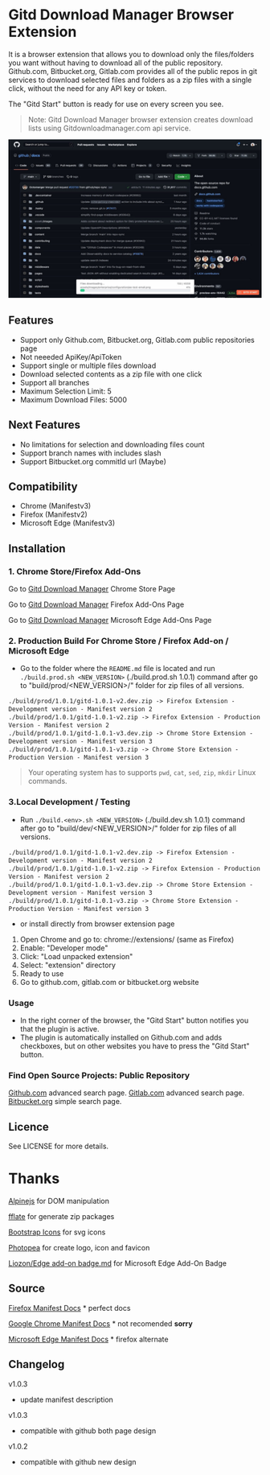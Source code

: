 # Gitd Download Manager Browser Extension
It is a browser extension that allows you to download only the files/folders you want without having to download all of the public repository. Github.com, Bitbucket.org, Gitlab.com provides all of the public repos in git services to download selected files and folders as a zip files with a single click, without the need for any API key or token.

The "Gitd Start" button is ready for use on every screen you see.

> Note: Gitd Download Manager browser extension creates download lists using Gitdownloadmanager.com api service.

![screenshot](screenshots/gitd-manager-github-download.jpeg)

## Features
- Support only Github.com, Bitbucket.org, Gitlab.com public repositories page
- Not neeeded ApiKey/ApiToken
- Support single or multiple files download
- Download selected contents as a zip file with one click
- Support all branches
- Maximum Selection Limit: 5
- Maximum Download Files: 5000 

## Next Features
- No limitations for selection and downloading files count
- Support branch names with includes slash
- Support Bitbucket.org commitId url (Maybe)

## Compatibility
- Chrome (Manifestv3)
- Firefox (Manifestv2)
- Microsoft Edge (Manifestv3)

## Installation
### 1. Chrome Store/Firefox Add-Ons

Go to [Gitd Download Manager](https://chrome.google.com/webstore/detail/gitd-download-manager/cbnplpkljokdodpligcaolkmodfondhl) Chrome Store Page

Go to [Gitd Download Manager](https://addons.mozilla.org/en-US/firefox/addon/gitd-download-manager/) Firefox Add-Ons Page

Go to [Gitd Download Manager](https://microsoftedge.microsoft.com/addons/detail/-/-) Microsoft Edge Add-Ons Page

### 2. Production Build For Chrome Store / Firefox Add-on / Microsoft Edge 

- Go to the folder where the `README.md` file is located and run `./build.prod.sh <NEW_VERSION>` (./build.prod.sh 1.0.1) command after go to "build/prod/<NEW_VERSION>/" folder for zip files of all versions.
```
./build/prod/1.0.1/gitd-1.0.1-v2.dev.zip -> Firefox Extension - Development version - Manifest version 2
./build/prod/1.0.1/gitd-1.0.1-v2.zip -> Firefox Extension - Production Version - Manifest version 2
./build/prod/1.0.1/gitd-1.0.1-v3.dev.zip -> Chrome Store Extension - Development version - Manifest version 3
./build/prod/1.0.1/gitd-1.0.1-v3.zip -> Chrome Store Extension - Production Version - Manifest version 3
```

> Your operating system has to supports `pwd`, `cat`, `sed`, `zip`, `mkdir` Linux commands.

### 3.Local Development / Testing

- Run `./build.<env>.sh <NEW_VERSION>` (./build.dev.sh 1.0.1) command after go to "build/dev/<NEW_VERSION>/" folder for zip files of all versions.

```
./build/prod/1.0.1/gitd-1.0.1-v2.dev.zip -> Firefox Extension - Development version - Manifest version 2
./build/prod/1.0.1/gitd-1.0.1-v2.zip -> Firefox Extension - Production Version - Manifest version 2
./build/prod/1.0.1/gitd-1.0.1-v3.dev.zip -> Chrome Store Extension - Development version - Manifest version 3
./build/prod/1.0.1/gitd-1.0.1-v3.zip -> Chrome Store Extension - Production Version - Manifest version 3
```

- or install directly from browser extension page

1. Open Chrome and go to: chrome://extensions/ (same as Firefox)
2. Enable: "Developer mode"
3. Click: "Load unpacked extension"
4. Select: "extension" directory
5. Ready to use
6. Go to github.com, gitlab.com or bitbucket.org website

### Usage
- In the right corner of the browser, the "Gitd Start" button notifies you that the plugin is active.
- The plugin is automatically installed on Github.com and adds checkboxes, but on other websites you have to press the "Gitd Start" button.

### Find Open Source Projects: Public Repository
[Github.com](https://github.com/search/advanced) advanced search page.
[Gitlab.com](https://gitlab.com/explore/projects) advanced search page.
[Bitbucket.org](https://bitbucket.org/repo/all) simple search page.

## Licence
See LICENSE for more details.

# Thanks
[Alpinejs](https://alpinejs.dev) for DOM manipulation

[fflate](https://github.com/101arrowz/fflate) for generate zip packages

[Bootstrap Icons](https://icons.getbootstrap.com) for svg icons

[Photopea](https://www.photopea.com) for create logo, icon and favicon

[Liozon/Edge add-on badge.md](https://gist.github.com/Liozon/cf898c47628bfecd9896f79e6c9a8db8) for Microsoft Edge Add-On Badge

## Source
[Firefox Manifest Docs](https://developer.mozilla.org/en-US/docs/Mozilla/Add-ons/WebExtensions/manifest.json) * perfect docs

[Google Chrome Manifest Docs](https://developer.chrome.com/docs/extensions/mv3/manifest/) * not recomended **sorry**

[Microsoft Edge Manifest Docs](https://learn.microsoft.com/en-us/microsoft-edge/extensions-chromium/getting-started/manifest-format) * firefox alternate

## Changelog
v1.0.3
- update manifest description

v1.0.3
- compatible with github both page design

v1.0.2
- compatible with github new design